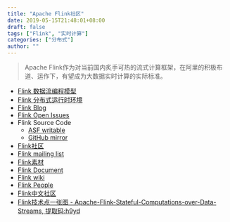 ```yaml
---
title: "Apache Flink社区"
date: 2019-05-15T21:48:01+08:00
draft: false
tags: ["Flink", "实时计算"]
categories: ["分布式"]
author: ""
---
```


> Apache Flink作为对当前国内炙手可热的流式计算框架，在阿里的积极布道、运作下，有望成为大数据实时计算的实际标准。

* [Flink 数据流编程模型](https://ci.apache.org/projects/flink/flink-docs-release-1.8/concepts/programming-model.html)
* [Flink 分布式运行时环境](https://ci.apache.org/projects/flink/flink-docs-release-1.8/concepts/runtime.html)
* [Flink Blog](https://flink.apache.org/blog/)
* [Flink Open Issues](https://issues.apache.org/jira/projects/FLINK/issues/FLINK-21351?filter=allopenissues)
* Flink Source Code
    + [ASF writable](https://gitbox.apache.org/repos/asf/flink.git)
    + [GitHub mirror](https://github.com/apache/flink.git)
* [Flink社区](https://flink.apache.org/community.html)
* [Flink mailing list](https://flink.apache.org/community.html#mailing-lists)
* [Flink素材](https://flink.apache.org/material.html)
* [Flink Document](https://ci.apache.org/projects/flink/flink-docs-stable/)
* [Flink wiki](https://cwiki.apache.org/confluence/display/FLINK/Apache+Flink+Home)
* [Flink People](https://flink.apache.org/community.html#people)
* [Flink中文社区](http://forum.flink-china.org/top)
* [Flink技术点一张图 - Apache-Flink-Stateful-Computations-over-Data-Streams, 提取码:h9yd](https://pan.baidu.com/s/1takDys1K1yrqODoJEh8X9g)